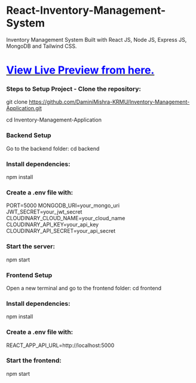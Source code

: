 # React-Inventory-Management-System
Inventory Management System Built with React JS, Node JS, Express JS, MongoDB and Tailwind CSS.

# [<span style="color: blue;">View Live Preview from here.</span>](https://inventory-management-rosy.vercel.app)

### Steps to Setup Project - Clone the repository:

git clone https://github.com/DaminiMishra-KRMU/Inventory-Management-Application.git

cd Inventory-Management-Application

### Backend Setup
Go to the backend folder:
cd backend

### Install dependencies:
npm install
### Create a .env file with:

PORT=5000
MONGODB_URI=your_mongo_uri
JWT_SECRET=your_jwt_secret
CLOUDINARY_CLOUD_NAME=your_cloud_name
CLOUDINARY_API_KEY=your_api_key
CLOUDINARY_API_SECRET=your_api_secret

### Start the server:

npm start

### Frontend Setup
Open a new terminal and go to the frontend folder:
cd frontend

### Install dependencies:

npm install

### Create a .env file with:

REACT_APP_API_URL=http://localhost:5000

### Start the frontend:

npm start


